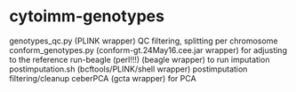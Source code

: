 # cytoimm-genotypes
genotypes_qc.py (PLINK wrapper) QC filtering, splitting per chromosome
conform_genotypes.py (conform-gt.24May16.cee.jar wrapper) for adjusting to the reference
run-beagle (perl!!!) (beagle wrapper) to run imputation
postimputation.sh (bcftools/PLINK/shell wrapper) postimputation filtering/cleanup
ceberPCA (gcta wrapper) for PCA
